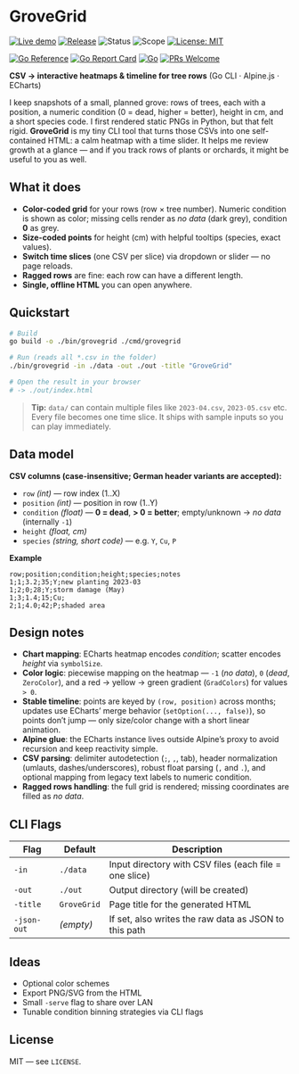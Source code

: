 # GroveGrid

[![Live demo](https://img.shields.io/badge/demo-GitHub%20Pages-2ea44f)](https://aplgr.github.io/grovegrid/)
[![Release](https://img.shields.io/github/v/release/aplgr/grovegrid)](https://github.com/aplgr/grovegrid/releases)
![Status](https://img.shields.io/badge/status-alpha-orange)
![Scope](https://img.shields.io/badge/scope-personal%20tool-blue)
[![License: MIT](https://img.shields.io/badge/License-MIT-yellow.svg)](LICENSE)

[![Go Reference](https://pkg.go.dev/badge/github.com/aplgr/grovegrid.svg)](https://pkg.go.dev/github.com/aplgr/grovegrid)
[![Go Report Card](https://goreportcard.com/badge/github.com/aplgr/grovegrid)](https://goreportcard.com/report/github.com/aplgr/grovegrid)
[![Go](https://img.shields.io/badge/Go-1.22%2B-00ADD8?logo=go)](#)
[![PRs Welcome](https://img.shields.io/badge/PRs-welcome-brightgreen.svg)](https://github.com/aplgr/grovegrid/issues)


**CSV → interactive heatmaps & timeline for tree rows** (Go CLI · Alpine.js · ECharts)

I keep snapshots of a small, planned grove: rows of trees, each with a position, a numeric condition (0 = dead, higher = better), height in cm, and a short species code. I first rendered static PNGs in Python, but that felt rigid. **GroveGrid** is my tiny CLI tool that turns those CSVs into one self-contained HTML: a calm heatmap with a time slider. It helps me review growth at a glance — and if you track rows of plants or orchards, it might be useful to you as well.

## What it does

* **Color-coded grid** for your rows (row × tree number). Numeric condition is shown as color; missing cells render as *no data* (dark grey), condition **0** as grey.
* **Size-coded points** for height (cm) with helpful tooltips (species, exact values).
* **Switch time slices** (one CSV per slice) via dropdown or slider — no page reloads.
* **Ragged rows** are fine: each row can have a different length.
* **Single, offline HTML** you can open anywhere.

## Quickstart

```bash
# Build
go build -o ./bin/grovegrid ./cmd/grovegrid

# Run (reads all *.csv in the folder)
./bin/grovegrid -in ./data -out ./out -title "GroveGrid"

# Open the result in your browser
# -> ./out/index.html
```

> **Tip:** `data/` can contain multiple files like `2023-04.csv`, `2023-05.csv` etc.
> Every file becomes one time slice. It ships with sample inputs so you can play immediately.

## Data model

**CSV columns (case-insensitive; German header variants are accepted):**

* `row` *(int)* — row index (1..X)
* `position` *(int)* — position in row (1..Y)
* `condition` *(float)* — **0 = dead**, **> 0 = better**; empty/unknown → *no data* (internally `-1`)
* `height` *(float, cm)*
* `species` *(string, short code)* — e.g. `Y`, `Cu`, `P`

**Example**

```csv
row;position;condition;height;species;notes
1;1;3.2;35;Y;new planting 2023-03
1;2;0;28;Y;storm damage (May)
1;3;1.4;15;Cu;
2;1;4.0;42;P;shaded area
```

## Design notes

* **Chart mapping**: ECharts heatmap encodes *condition*; scatter encodes *height* via `symbolSize`.
* **Color logic**: piecewise mapping on the heatmap — `-1` (*no data*), `0` (*dead*, `ZeroColor`), and a red → yellow → green gradient (`GradColors`) for values `> 0`.
* **Stable timeline**: points are keyed by `(row, position)` across months; updates use ECharts’ merge behavior (`setOption(..., false)`), so points don’t jump — only size/color change with a short linear animation.
* **Alpine glue**: the ECharts instance lives outside Alpine’s proxy to avoid recursion and keep reactivity simple.
* **CSV parsing**: delimiter autodetection (`;`, `,`, tab), header normalization (umlauts, dashes/underscores), robust float parsing (`,` and `.`), and optional mapping from legacy text labels to numeric condition.
* **Ragged rows handling**: the full grid is rendered; missing coordinates are filled as *no data*.

## CLI Flags

| Flag     | Default     | Description                                            |
| -------- | ----------- | ------------------------------------------------------ |
| `-in`    | `./data`    | Input directory with CSV files (each file = one slice) |
| `-out`   | `./out`     | Output directory (will be created)                     |
| `-title` | `GroveGrid` | Page title for the generated HTML                      |
| `-json-out` | *(empty)* | If set, also writes the raw data as JSON to this path |


## Ideas

* Optional color schemes
* Export PNG/SVG from the HTML
* Small `-serve` flag to share over LAN
* Tunable condition binning strategies via CLI flags

## License

MIT — see `LICENSE`.
